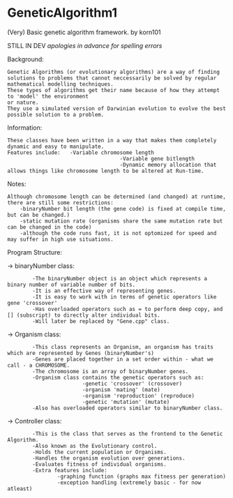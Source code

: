 GeneticAlgorithm1
=================

(Very) Basic genetic algorithm framework.
by korn101

STILL IN DEV
*apologies in advance for spelling errors*

Background:

	Genetic Algorithms (or evolutionary algorithms) are a way of finding solutions to problems that cannot neccessarily be solved by regular mathematical modelling techniques. 
	These types of algorithms get their name because of how they attempt to 'model' the environment 
	or nature. 
	They use a simulated version of Darwinian evolution to evolve the best possible solution to a problem.
	
Information:

	These classes have been written in a way that makes them completely dynamic and easy to manipulate.
	Features include:	-Variable chromosome length
										-Variable gene bitlength
										-Dynamic memory allocation that allows things like chromosome length to be altered at Run-time.
	
Notes:

	Although chromosome length can be determined (and changed) at runtime, there are still some restrictions:
		-binaryNumber bit length (the gene code) is fixed at compile time, but can be changed.)
		-static mutation rate (organisms share the same mutation rate but can be changed in the code)
		-although the code runs fast, it is not optomized for speed and may suffer in high use situations.
	
Program Structure:

-> binaryNumber class:
			
			-The binaryNumber object is an object which represents a binary number of variable number of bits. 
			-It is an effective way of representing genes.
			-It is easy to work with in terms of genetic operators like gene 'crossover'
			-Has overloaded operators such as = to perform deep copy, and [] (subscript) to directly alter individual bits.
			-Will later be replaced by "Gene.cpp" class.
-> Organism class:

			-This class represents an Organism, an organism has traits which are represented by Genes (binaryNumber's)
			-Genes are placed together in a set order within - what we call - a CHROMOSOME.
			-The chromosome is an array of binaryNumber genes.
			-Organism class contains the genetic operators such as:
							-genetic 'crossover' (crossover)
							-organism 'mating' (mate)
							-organism 'reproduction' (reproduce)
							-genetic 'mutation' (mutate)
			-Also has overloaded operators similar to binaryNumber class.

-> Controller class:

			-This is the class that serves as the frontend to the Genetic Algorithm.
			-Also known as the Evolutionary control.
			-Holds the current population or Organisms.
			-Handles the organism evolution over generations.
			-Evaluates fitness of individual organisms.
			-Extra features include:
					-graphing function (graphs max fitness per generation)
					-exception handling (extremely basic - for now atleast)
					
